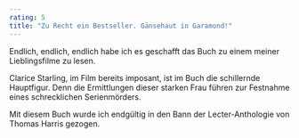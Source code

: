 ```yaml
---
rating: 5
title: "Zu Recht ein Bestseller. Gänsehaut in Garamond!"
---
```


Endlich, endlich, endlich habe ich es geschafft das Buch zu einem meiner 
Lieblingsfilme zu lesen.

Clarice Starling, im Film bereits imposant, ist im Buch die schillernde 
Hauptfigur. Denn die Ermittlungen dieser starken Frau führen zur Festnahme eines 
schrecklichen Serienmörders.

Mit diesem Buch wurde ich endgültig in den Bann der Lecter-Anthologie von Thomas 
Harris gezogen.